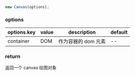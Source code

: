 ```js
new Canvas(options);
```

### options

| options.key | value | description         | default |
| ----------- | ----- | ------------------- | ------- |
| container   | DOM   | 作为容器的 dom 元素 | --    |

### return
返回一个 canvas 绘图对象